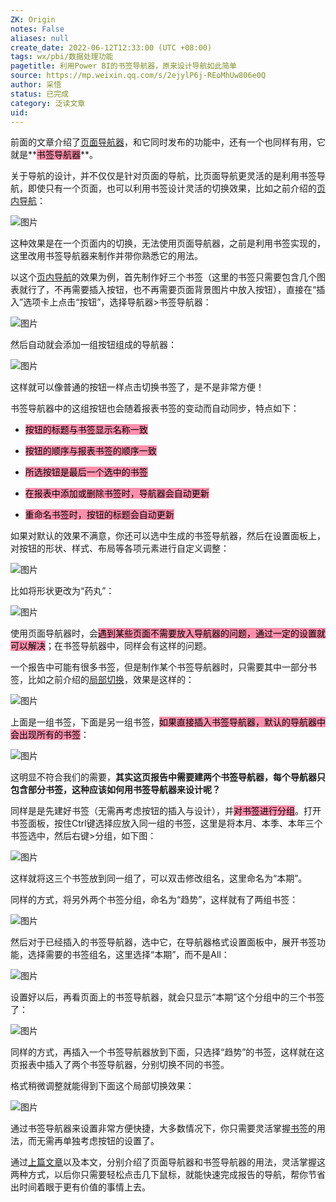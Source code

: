 ```yaml
---
ZK: Origin
notes: False
aliases: null
create_date: 2022-06-12T12:33:00 (UTC +08:00)
tags: wx/pbi/数据处理功能
pagetitle: 利用Power BI的书签导航器，原来设计导航如此简单
source: https://mp.weixin.qq.com/s/2ejylP6j-REoMhUw806e0Q
author: 采悟
status: 已完成
category: 泛读文章
uid: 
---
```


前面的文章介绍了[页面导航器](http://mp.weixin.qq.com/s?__biz=MzA4MzQwMjY4MA==&mid=2484080516&idx=1&sn=0290f2762815188f0b96e03f3f25fe7b&chksm=8e13a553b9642c45ecf32e51e95720e7f82a4ec9691bc00b6aaee95f12fd30e312557f5ce381&scene=21#wechat_redirect)，和它同时发布的功能中，还有一个也同样有用，它就是**<mark style="background: #FF5582A6;">书签导航器</mark>**。

关于导航的设计，并不仅仅是针对页面的导航，比页面导航更灵活的是利用书签导航，即使只有一个页面，也可以利用书签设计灵活的切换效果，比如之前介绍的[页内导航](http://mp.weixin.qq.com/s?__biz=MzA4MzQwMjY4MA==&mid=2484080023&idx=1&sn=001ead7e1723917c204db70d6f198425&chksm=8e13a740b9642e5620efbd3bfecfc47c3b33062715dc6d5e48f033010fb815a07ee090c8fb52&scene=21#wechat_redirect)：

![图片](https://mmbiz.qpic.cn/mmbiz_gif/aHEbZtANQJO1AEySOiakLF2kY7eb1kUw2dk7iagThG1NwU65N3uiaCvqlzwXoCJ6oSWlibPOuuabqJ2X49O9TDeIPQ/640?wx_fmt=gif&wxfrom=5&wx_lazy=1)

这种效果是在一个页面内的切换，无法使用页面导航器，之前是利用书签实现的，这里改用书签导航器来制作并带你熟悉它的用法。

以这个[页内导航](http://mp.weixin.qq.com/s?__biz=MzA4MzQwMjY4MA==&mid=2484080023&idx=1&sn=001ead7e1723917c204db70d6f198425&chksm=8e13a740b9642e5620efbd3bfecfc47c3b33062715dc6d5e48f033010fb815a07ee090c8fb52&scene=21#wechat_redirect)的效果为例，首先制作好三个书签（这里的书签只需要包含几个图表就行了，不再需要插入按钮，也不再需要页面背景图片中放入按钮），直接在“插入”选项卡上点击“按钮”，选择导航器>书签导航器：

![图片](https://mmbiz.qpic.cn/mmbiz_png/aHEbZtANQJNRcrakssTXuLhicuxOb5m24EGsVl3OCAem7lFTLKIQv8xnRdeTiaPJYTb1qoA4ZzFLp6SIXyolWP4A/640?wx_fmt=png&wxfrom=5&wx_lazy=1&wx_co=1)

然后自动就会添加一组按钮组成的导航器：

![图片](https://mmbiz.qpic.cn/mmbiz_png/aHEbZtANQJNRcrakssTXuLhicuxOb5m24zx0zqmEMNaItmnxqwmdolXoWayP8k1jPybBuuwvbSlMXrWrXtVDhAw/640?wx_fmt=png&wxfrom=5&wx_lazy=1&wx_co=1)

这样就可以像普通的按钮一样点击切换书签了，是不是非常方便！

书签导航器中的这组按钮也会随着报表书签的变动而自动同步，特点如下：

-   <mark style="background: #FF5582A6;">按钮的标题与书签显示名称一致</mark>
    
-   <mark style="background: #FF5582A6;">按钮的顺序与报表书签的顺序一致</mark>
    
-   <mark style="background: #FF5582A6;">所选按钮是最后一个选中的书签</mark>
    
-   <mark style="background: #FF5582A6;">在报表中添加或删除书签时，导航器会自动更新</mark>
    
-   <mark style="background: #FF5582A6;">重命名书签时，按钮的标题会自动更新</mark>
    

如果对默认的效果不满意，你还可以选中生成的书签导航器，然后在设置面板上，对按钮的形状、样式、布局等各项元素进行自定义调整：

![图片](https://mmbiz.qpic.cn/mmbiz_png/aHEbZtANQJNRcrakssTXuLhicuxOb5m240Nemh83xBVcUc5e6WuRTTUPkhvYHY12wpvMlzC25RRGnaC3SbumxGQ/640?wx_fmt=png&wxfrom=5&wx_lazy=1&wx_co=1)

比如将形状更改为“药丸”：  

![图片](https://mmbiz.qpic.cn/mmbiz_png/aHEbZtANQJNRcrakssTXuLhicuxOb5m24QUqEc2GUZcFgK6WfSujYBicG5ZU7MPZMY3DaG6vQ0pCaDiaG9ocRUoUA/640?wx_fmt=png&wxfrom=5&wx_lazy=1&wx_co=1)

使用页面导航器时，会<mark style="background: #FF5582A6;">遇到某些页面不需要放入导航器的问题，通过一定的设置就可以解决</mark>；在书签导航器中，同样会有这样的问题。

一个报告中可能有很多书签，但是制作某个书签导航器时，只需要其中一部分书签，比如之前介绍的[局部切换](http://mp.weixin.qq.com/s?__biz=MzA4MzQwMjY4MA==&mid=2484080041&idx=1&sn=1e9699099902ed7dded7c60f65661585&chksm=8e13a77eb9642e68c3922d958fe66c52f3ba0f1a35954fbef7309c0ee4b33801ca7eb53ab54c&scene=21#wechat_redirect)，效果是这样的：

![图片](https://mmbiz.qpic.cn/mmbiz_gif/aHEbZtANQJMOw9BKOEkR7xE1eRLoPOibBMtHJnOTsht13vTIHVHRXj4Kg26QDqwoibGwpbTl3CNIRtJPy8Yx6XhQ/640?wx_fmt=gif&wxfrom=5&wx_lazy=1)

上面是一组书签，下面是另一组书签，<mark style="background: #FF5582A6;">如果直接插入书签导航器，默认的导航器中会出现所有的书签</mark>：

![图片](https://mmbiz.qpic.cn/mmbiz_png/aHEbZtANQJNRcrakssTXuLhicuxOb5m24chibNCOz72N5uczghXUuxzcGdLicjMmwHGticibBrhky0ttjet19XOo0Hg/640?wx_fmt=png&wxfrom=5&wx_lazy=1&wx_co=1)

这明显不符合我们的需要，**其实这页报告中需要建两个书签导航器，每个导航器只包含部分书签，这种应该如何用书签导航器来设计呢？**

同样是是先建好书签（无需再考虑按钮的插入与设计），并<mark style="background: #FF5582A6;">对书签进行分组</mark>。打开书签面板，按住Ctrl键选择应放入同一组的书签，这里是将本月、本季、本年三个书签选中，然后右键>分组，如下图：

![图片](https://mmbiz.qpic.cn/mmbiz_png/aHEbZtANQJNRcrakssTXuLhicuxOb5m24LYA4mwtmAdXItsjeIFVcuu1sVV6z0Ok6RUh7YPdUWic3ppG4iakI9TDQ/640?wx_fmt=png&wxfrom=5&wx_lazy=1&wx_co=1)

这样就将这三个书签放到同一组了，可以双击修改组名，这里命名为“本期”。

同样的方式，将另外两个书签分组，命名为“趋势”，这样就有了两组书签：

![图片](https://mmbiz.qpic.cn/mmbiz_png/aHEbZtANQJNRcrakssTXuLhicuxOb5m24T9TYUjDjVjQXo4ovYqDmU3Dpic9eQlWrP6M3n5Pps1ibe5S2m2F0upOQ/640?wx_fmt=png&wxfrom=5&wx_lazy=1&wx_co=1)

然后对于已经插入的书签导航器，选中它，在导航器格式设置面板中，展开书签功能，选择需要的书签组名，这里选择“本期”，而不是All：

![图片](https://mmbiz.qpic.cn/mmbiz_png/aHEbZtANQJNRcrakssTXuLhicuxOb5m24IicwjT7vdbZ6hlFJEK83tDychcSHcXuOicgWiaHCUjR7c101EO82xZQlg/640?wx_fmt=png&wxfrom=5&wx_lazy=1&wx_co=1)

设置好以后，再看页面上的书签导航器，就会只显示“本期”这个分组中的三个书签了：

![图片](https://mmbiz.qpic.cn/mmbiz_png/aHEbZtANQJNRcrakssTXuLhicuxOb5m24rgycL2Xhc4F4pJHZ7S4yzbkAiaeFTwPRrSVOIiatqCs89fqFBWAyc7eA/640?wx_fmt=png&wxfrom=5&wx_lazy=1&wx_co=1)

同样的方式，再插入一个书签导航器放到下面，只选择“趋势”的书签，这样就在这页报表中插入了两个书签导航器，分别切换不同的书签。

格式稍微调整就能得到下面这个局部切换效果：

![图片](https://mmbiz.qpic.cn/mmbiz_gif/aHEbZtANQJNRcrakssTXuLhicuxOb5m24j32TIzyDRHano0gNlB4ZZq23ic0FTlqdHJ2RXFHemrxuhbiawnmmMUMQ/640?wx_fmt=gif&wxfrom=5&wx_lazy=1)

通过书签导航器来设置非常方便快捷，大多数情况下，你只需要灵活掌握[书签](http://mp.weixin.qq.com/s?__biz=MzA4MzQwMjY4MA==&mid=2484068219&idx=1&sn=b74e0d16ac61413a90fb5f7837dea112&chksm=8e0c75acb97bfcba745fe9ba7eb4ca2aa83d0af34a17668284170b97c68b2d3dc909dc9eb936&scene=21#wechat_redirect)的用法，而无需再单独考虑按钮的设置了。

通过[上篇文章](http://mp.weixin.qq.com/s?__biz=MzA4MzQwMjY4MA==&mid=2484080516&idx=1&sn=0290f2762815188f0b96e03f3f25fe7b&chksm=8e13a553b9642c45ecf32e51e95720e7f82a4ec9691bc00b6aaee95f12fd30e312557f5ce381&scene=21#wechat_redirect)以及本文，分别介绍了页面导航器和书签导航器的用法，灵活掌握这两种方式，以后你只需要轻松点击几下鼠标，就能快速完成报告的导航，帮你节省出时间着眼于更有价值的事情上去。

